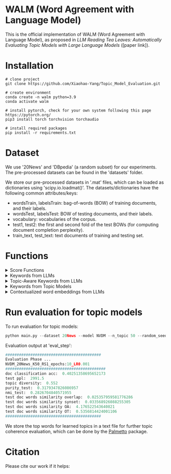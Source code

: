 # WALM (Word Agreement with Language Model)
This is the official implementation of WALM (Word Agreement with Language Model), as proposed in *LLM Reading Tea Leaves: Automatically Evaluating Topic Models with Large Language Models* ([paper link]).

# Installation
```
# clone project
git clone https://github.com/Xiaohao-Yang/Topic_Model_Evaluation.git

# create environment
conda create -n walm python=3.9
conda activate walm

# install pytorch, check for your own system following this page https://pytorch.org/
pip3 install torch torchvision torchaudio

# install required packages
pip install -r requirements.txt
```

# Dataset
We use '20News' and 'DBpedia' (a random subset) for our experiments. The pre-processed datasets can be found in the 'datasets' folder.

We store our pre-processed datasets in '.mat' files, which can be loaded as dictionaries using 'scipy.io.loadmat()'. The datasets/dictionaries have the following common attributes/keys:
* wordsTrain, labelsTrain: bag-of-words (BOW) of training documents, and their labels.
* wordsTest, labelsTest: BOW of testing documents, and their labels.
* vocabulary: vocabularies of the corpus.
* test1, test2: the first and second fold of the test BOWs (for computing document completion perplexity).
* train_text, test_text: text documents of training and testing set.


# Functions
<details>
  <summary>Score Functions</summary>
  
  This is a detailed explanation hidden inside a foldable section. You can add more text here, use Markdown formatting, or even include images or links.
</details>


<details>
  <summary>Keywords from LLMs</summary>
  
  This is a detailed explanation hidden inside a foldable section. You can add more text here, use Markdown formatting, or even include images or links.
</details>


<details>
  <summary>Topic-Aware Keywords from LLMs</summary>
  
  This is a detailed explanation hidden inside a foldable section. You can add more text here, use Markdown formatting, or even include images or links.
</details>

<details>
  <summary>Keywords from Topic Models</summary>
  
  This is a detailed explanation hidden inside a foldable section. You can add more text here, use Markdown formatting, or even include images or links.
</details>

<details>
  <summary>Contextualized word embeddings from LLMs</summary>
  
  For our distance-based evaluation metrics, we consider word embeddings. The word embeddings can be static word embeddings from a pre-trained model such as 'Glove', or a dynamic word embedding that considers the context. Here we provide an example that obtains contextualised word embeddings from an LLM. The functions in the following example can be found in 'llm_embedding.py'.

For this part, we leverage the hugging face 'transformer', with 'bitsandbytes'. Firstly, we set up the model and tokenizer:
```python
llm_paras = {'max_input_length': 2048,
             'base_model': 'meta-llama/Llama-2-13b-chat-hf'
             # 'base_model': 'meta-llama/Llama-2-7b-chat-hf',   # feel free to try different ones
             # 'base_model': 'meta-llama/Llama-2-7b-hf'         
                    }

# quantisation setting
bnb_config = BitsAndBytesConfig(
    load_in_4bit=True,
    bnb_4bit_use_double_quant=True,
    bnb_4bit_quant_type="nf4",
    bnb_4bit_compute_dtype=torch.bfloat16
)

# load model
model = AutoModelForCausalLM.from_pretrained(llm_paras['base_model'], quantization_config=bnb_config)

# load tokenizer
tokenizer = AutoTokenizer.from_pretrained(
    llm_paras['base_model'],
    model_max_length=llm_paras['max_input_length'],
    padding_side="left",
    add_eos_token=True)
tokenizer.pad_token = tokenizer.eos_token
```
Here are our example words and context documents for investigation:
```python
# example word and context
word = 'bank'
texts = ["The river bank was flooded",
         "The bank approved my loan application",
         "They save and withdraw money there"]
```
After the setup, we run for the contextualised word embeddings:
```python
embeddings = []
for s in texts:
    # add target words if not mentioned in the document
    if not word in s.strip().split(' '):
        s += ' this document is talking about %s' % word

    # get contextualised embeddings
    word_embedding = get_contextualized_embedding(s, word, model, tokenizer)

    # simply average if multiple target words appear
    if len(word_embedding) > 1:
        word_embedding = torch.stack(word_embedding)
        word_embedding = torch.mean(word_embedding, axis=0)

    embeddings.append(word_embedding[0])
```
Let's check the output contextualised word embeddings:
```python
# the embeddings are different in different contexts
print(embeddings[0])
print(embeddings[1])
print(embeddings[2])

# check similarity
cosine_sim1 = F.cosine_similarity(embeddings[0].unsqueeze(0), embeddings[1].unsqueeze(0))
cosine_sim2 = F.cosine_similarity(embeddings[0].unsqueeze(0), embeddings[2].unsqueeze(0))
cosine_sim3 = F.cosine_similarity(embeddings[1].unsqueeze(0), embeddings[2].unsqueeze(0))

print(cosine_sim1)
print(cosine_sim2)
print(cosine_sim3)
```

```python
tensor([ 0.6274,  0.8433, -1.8545,  ..., -0.5112,  0.2542,  0.1123],
       dtype=torch.float16)
tensor([ 1.1367,  0.9751, -0.0754,  ..., -0.7827, -0.0156, -0.7827],
       dtype=torch.float16)
tensor([ 0.8745,  1.6484, -1.0928,  ..., -0.7500,  1.0332, -0.1855],
       dtype=torch.float16)

river bank and money bank1 similarity:  tensor([0.6396], dtype=torch.float16)
river bank and money bank2 similarity:  tensor([0.5205], dtype=torch.float16)
money bank1 and money bank2 similarity:  tensor([0.7021], dtype=torch.float16)
```
</details>






# Run evaluation for topic models
To run evaluation for topic models:
```python
python main.py --dataset 20News --model NVDM --n_topic 50 --random_seed 1 --epochs 100 --eval_step 10
```
Evaluation output at 'eval_step':
```python
##########################################
Evaluation Phase ...
NVDM_20News_K50_RS1_epochs:10_LR0.001
############################################
doc classification acc:  0.40251358695652173
test ppl:  2991.5
topic diversity:  0.552
purity_test:  0.3179347826086957
nmi_test:  0.2826704840571955
test doc words similarity overlap:  0.025357959581776286
test doc words similarity synset:  0.033568926088255305
test doc words similarity OA:  4.176522543640821
test doc words similarity OT:  0.5356814424001106
##########################################
```
We store the top words for learned topics in a text file for further topic coherence evaluation, which can be done by the [Palmetto](https://github.com/dice-group/Palmetto) package.


# Citation
Please cite our work if it helps:

